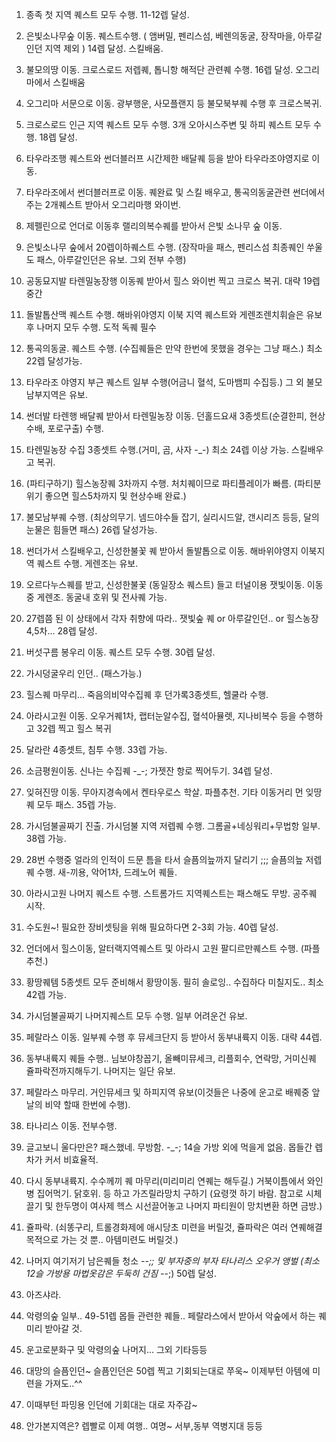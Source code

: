 1. 종족 첫 지역 퀘스트 모두 수행. 11-12렙 달성. 

2. 은빛소나무숲 이동.  퀘스트수행. ( 앰버밀, 펜리스섬, 베렌의동굴, 장작마을, 아루갈인던 지역 제외 )  14렙 달성. 스킬배움.

3. 불모의땅 이동. 크로스로드 저렙퀘, 톱니항 해적단 관련퀘 수행. 16렙 달성. 오그리마에서 스킬배움

4. 오그리마 서문으로 이동. 광부행운, 사모플랜지 등 불모북부퀘 수행 후 크로스복귀. 

5. 크로스로드 인근 지역 퀘스트 모두 수행. 3개 오아시스주변 및 하피 퀘스트 모두 수행. 18렙 달성. 

6. 타우라조행 퀘스트와 썬더블러프 시간제한 배달퀘 등을 받아 타우라조야영지로 이동. 

7. 타우라조에서 썬더블러프로 이동. 퀘완료 및 스킬 배우고, 통곡의동굴관련 썬더에서주는 2개퀘스트 받아서 오그리마행 와이번. 

8. 제펠린으로 언더로 이동후 랠리의복수퀘를 받아서 은빛 소나무 숲 이동. 

9. 은빛소나무 숲에서 20렙이하퀘스트 수행. (장작마을 패스, 펜리스섬 최종퀘인 쑤울도 패스, 아루갈인던은 유보. 그외 전부 수행)

10. 공동묘지발 타렌밀농장행 이동퀘 받아서 힐스 와이번 찍고 크로스 복귀. 대략 19렙 중간

11. 돌발톱산맥 퀘스트 수행. 해바위야영지 이북 지역 퀘스트와 게렌조렌치휘슬은 유보후 나머지 모두 수행. 도적 독퀘 필수

12. 통곡의동굴. 퀘스트 수행. (수집퀘들은 만약 한번에 못했을 경우는 그냥 패스.)   최소 22렙 달성가능. 

13. 타우라조 야영지 부근 퀘스트 일부 수행(어금니 혈석, 도마뱀피 수집등.) 그 외 불모남부지역은 유보.

14. 썬더발 타렌행 배달퀘 받아서 타렌밀농장 이동. 던홀드요새 3종셋트(순결한피, 현상수배, 포로구출) 수행. 

15. 타렌밀농장 수집 3종셋트 수행.(거미, 곰, 사자 -_-) 최소 24렙 이상 가능. 스킬배우고 복귀. 

16. (파티구하기) 힐스농장퀘 3차까지 수행. 처치퀘이므로 파티플레이가 빠름. (파티분위기 좋으면 힐스5차까지 및 현상수배 완료.) 

17. 불모남부퀘 수행. (최상의무기. 넴드야수들 잡기, 실리시드알, 갠시리즈 등등, 달의눈물은 힘들면 패스) 26렙 달성가능. 

18. 썬더가서 스킬배우고, 신성한불꽃 퀘 받아서 돌발톱으로 이동. 해바위야영지 이북지역 퀘스트 수행. 게렌조는 유보. 

19. 오르다누스퀘를 받고, 신성한불꽃 (동일장소 퀘스트) 들고 터널이용 잿빛이동.  이동중 게렌조. 동굴내 호위 및 전사퀘 가능. 

20. 27렙쯤 된 이 상태에서 각자 취향에 따라.. 잿빛숲 퀘 or 아루갈인던.. or 힐스농장 4,5차... 28렙 달성. 

21. 버섯구름 봉우리 이동. 퀘스트 모두 수행. 30렙 달성. 

22. 가시덩굴우리 인던.. (패스가능.) 

23. 힐스퀘 마무리... 죽음의비약수집퀘 후 던가록3종셋트, 헬쿨라 수행. 

24. 아라시고원 이동. 오우거퀘1차, 랩터눈알수집, 혈석아뮬렛, 지나비복수 등을 수행하고 32렙 찍고 힐스 복귀 

25. 달라란 4종셋트, 침투 수행. 33렙 가능. 

26. 소금평원이동. 신나는 수집퀘 -_-; 가젯잔 항로 찍어두기. 34렙 달성. 

27. 잊혀진땅 이동. 무아지경속에서 켄타우로스 학살. 파플추천.  기타 이동거리 먼 잊땅퀘 모두 패스.  35렙 가능. 

28. 가시덤불골짜기 진출. 가시덤불 지역 저렙퀘 수행. 그롬골+네싱워리+무법항 일부. 38렙 가능. 

29. 28번 수행중 얼라의 인적이 드문 틈을 타서 슬픔의늪까지 달리기 ;;; 슬픔의늪 저렙퀘 수행. 새-끼용, 악어1차, 드레노어 퀘들. 

30. 아라시고원 나머지 퀘스트 수행. 스트롬가드 지역퀘스트는 패스해도 무방.  공주퀘 시작. 

31. 수도원~! 필요한 장비셋팅을 위해 필요하다면 2-3회 가능. 40렙 달성. 

32. 언더에서 힐스이동, 알터랙지역퀘스트 및 아라시 고원 팔디르만퀘스트 수행. (파플추천.) 

33. 황땅퀘템 5종셋트 모두 준비해서 황땅이동. 필히 솔로잉.. 수집하다 미칠지도..  최소 42렙 가능. 

34. 가시덤불골짜기 나머지퀘스트 모두 수행. 일부 어려운건 유보. 

35. 페랄라스 이동. 일부퀘 수행 후 뮤세크단지 등 받아서 동부내륙지 이동. 대략 44렙. 

36. 동부내륙지 퀘들 수행..  님보야창꼽기, 올빼미뮤세크, 리플회수, 연락망, 거미신퀘 쥴파락전까지해두기. 나머지는 일단 유보. 

37. 페랄라스 마무리. 거인뮤세크 및 하피지역 유보(이것들은 나중에 운고로 배퀘중 앞날의 비약 할때 한번에 수행). 

38. 타나리스 이동. 전부수행. 

39. 글고보니 울다만은? 패스했네. 무방함. -_-; 14슬 가방 외에 먹을게 없음. 몹들간 렙차가 커서 비효율적. 

40. 다시 동부내륙지. 수수께끼 퀘 마무리(미리미리 연퀘는 해두길.) 거북이틈에서 와인병 집어먹기. 닭호위. 등 하고 가즈릴라망치 구하기 (요령껏 하기 바람. 참고로 시체끌기 및 한두명이 여사제 헥스 시선끌어놓고 나머지 파티원이 망치변환 하면 금방.) 

41. 쥴파락. (쇠똥구리, 트롤경화제에 애시당초 미련을 버릴것, 쥴파락은 여러 연퀘해결 목적으로 가는 것 뿐.. 아템미련도 버릴것.) 

42. 나머지 여기저기 남은퀘들 청소 -_-;;  및 부자중의 부자 타나리스 오우거 앵벌 (최소 12슬 가방용 마법옷감은 두둑히 건짐 -_-;)  50렙 달성. 

43. 아즈샤라. 

44. 악령의숲 일부.. 49-51렙 몹들 관련한 퀘들.. 페랄라스에서 받아서 악숲에서 하는 퀘 미리 받아갈 것. 

45. 운고로분화구 및 악령의숲 나머지... 그외 기타등등 

47. 대망의 슬픔인던~  슬픔인던은 50렙 찍고 기회되는대로 쭈욱~  이제부턴 아템에 미련을 가져도..^^ 

48. 이때부턴 파밍용 인던에 기회대는 대로 자주감~   

49. 안가본지역은? 렙빨로 이제 여행..  여명~ 서부,동부 역병지대 등등 
